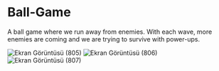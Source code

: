 # Ball-Game
A ball game where we run away from enemies. With each wave, more enemies are coming and we are trying to survive with power-ups.

![Ekran Görüntüsü (805)](https://user-images.githubusercontent.com/110438048/209476922-f052c556-75ae-4553-a610-7da1cba587a9.png)
![Ekran Görüntüsü (806)](https://user-images.githubusercontent.com/110438048/209476925-a182bd90-0ecb-42c7-b802-a7baffa4257b.png)
![Ekran Görüntüsü (807)](https://user-images.githubusercontent.com/110438048/209476931-b405750e-7ba8-447f-8a8d-7b93ec7ca81b.png)
